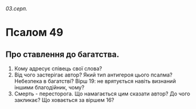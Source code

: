 
_03.серп._

# Псалом 49

## Про ставлення до багатства.
1. Кому адресує співець свої слова?
2. Від чого застерігає автор? Який тип антигероя цього псалма? Небезпека в багатстві? Вірш 19: не врятується навіть визнаний іншими благодійник, чому?
3. Смерть - пересторога. Що намагається цим сказати автор? До чого закликає? Що ховається за віршем 16?
